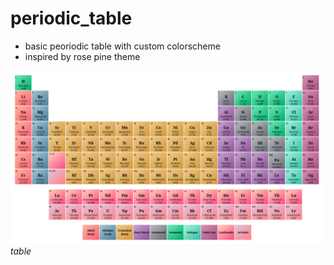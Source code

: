 # periodic_table

- basic peoriodic table with custom colorscheme 
- inspired by rose pine theme 

![periodic_table](./screenshot.png)
*table*

